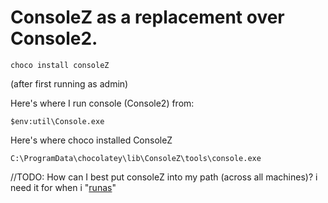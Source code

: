 # ConsoleZ as a replacement over Console2.

    choco install consoleZ
    
(after first running as admin)    

Here's where I run console (Console2) from:

    $env:util\Console.exe

Here's where choco installed ConsoleZ

    C:\ProgramData\chocolatey\lib\ConsoleZ\tools\console.exe

//TODO: How can I best put consoleZ into my path (across all machines)? i need it for when i "[runas](../powershell/runas.md)" 
 